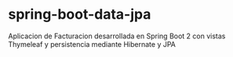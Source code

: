 # spring-boot-data-jpa
Aplicacion de Facturacion desarrollada en Spring Boot 2 con vistas Thymeleaf y persistencia mediante Hibernate y JPA
